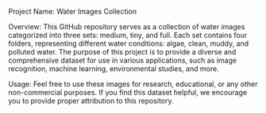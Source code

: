 Project Name: Water Images Collection

Overview:
This GitHub repository serves as a collection of water images categorized into three sets: medium, tiny, and full. Each set contains four folders, representing different water conditions: algae, clean, muddy, and polluted water. The purpose of this project is to provide a diverse and comprehensive dataset for use in various applications, such as image recognition, machine learning, environmental studies, and more.

Usage:
Feel free to use these images for research, educational, or any other non-commercial purposes. If you find this dataset helpful, we encourage you to provide proper attribution to this repository.
